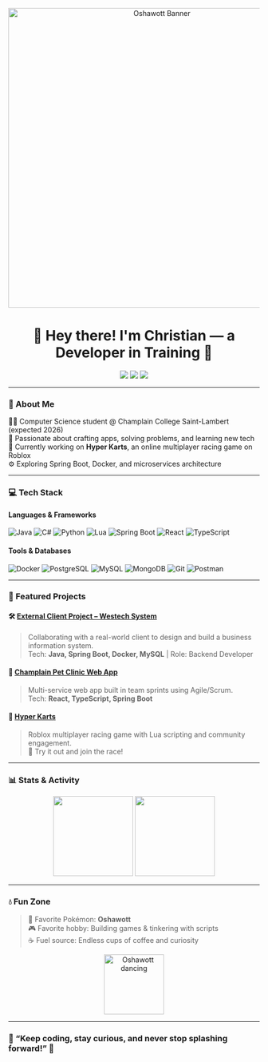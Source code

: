 <!-- Banner -->
<p align="center">
  <img src="https://i.imgur.com/Z7nL4hB.png" width="600" alt="Oshawott Banner"/>
</p>

<h1 align="center">🦦 Hey there! I'm Christian — a Developer in Training 🌊</h1>

<p align="center">
  <a href="https://linkedin.com/in/christian-james-lee-6864222b5"><img src="https://img.shields.io/badge/-LinkedIn-blue?logo=linkedin&style=flat-square"></a>
  <a href="https://github.com/christianJames24"><img src="https://img.shields.io/badge/-GitHub-181717?logo=github&style=flat-square"></a>
  <a href="mailto:christianvehicle@gmail.com"><img src="https://img.shields.io/badge/-Email-2D2D2D?logo=gmail&style=flat-square"></a>
</p>

---

### 🌱 About Me
🧑‍💻 Computer Science student @ Champlain College Saint-Lambert (expected 2026)  
🐚 Passionate about crafting apps, solving problems, and learning new tech  
🌊 Currently working on **Hyper Karts**, an online multiplayer racing game on Roblox  
⚙️ Exploring Spring Boot, Docker, and microservices architecture  

---

### 💻 Tech Stack
#### Languages & Frameworks
![Java](https://img.shields.io/badge/Java-ED8B00?logo=openjdk&logoColor=white)
![C#](https://img.shields.io/badge/C%23-239120?logo=c-sharp&logoColor=white)
![Python](https://img.shields.io/badge/Python-3776AB?logo=python&logoColor=white)
![Lua](https://img.shields.io/badge/Lua-2C2D72?logo=lua&logoColor=white)
![Spring Boot](https://img.shields.io/badge/Spring%20Boot-6DB33F?logo=springboot&logoColor=white)
![React](https://img.shields.io/badge/React-20232A?logo=react&logoColor=61DAFB)
![TypeScript](https://img.shields.io/badge/TypeScript-007ACC?logo=typescript&logoColor=white)

#### Tools & Databases
![Docker](https://img.shields.io/badge/Docker-2496ED?logo=docker&logoColor=white)
![PostgreSQL](https://img.shields.io/badge/PostgreSQL-4169E1?logo=postgresql&logoColor=white)
![MySQL](https://img.shields.io/badge/MySQL-4479A1?logo=mysql&logoColor=white)
![MongoDB](https://img.shields.io/badge/MongoDB-4EA94B?logo=mongodb&logoColor=white)
![Git](https://img.shields.io/badge/Git-F05032?logo=git&logoColor=white)
![Postman](https://img.shields.io/badge/Postman-FF6C37?logo=postman&logoColor=white)

---

### 🧩 Featured Projects
#### 🛠️ [External Client Project – Westech System](#)
> Collaborating with a real-world client to design and build a business information system.  
> Tech: **Java, Spring Boot, Docker, MySQL** | Role: Backend Developer

#### 🐾 [Champlain Pet Clinic Web App](#)
> Multi-service web app built in team sprints using Agile/Scrum.  
> Tech: **React, TypeScript, Spring Boot**

#### 🚗 [Hyper Karts](#)
> Roblox multiplayer racing game with Lua scripting and community engagement.  
> 🏁 Try it out and join the race!

---

### 📊 Stats & Activity
<p align="center">
  <img src="https://github-readme-stats.vercel.app/api?username=christianJames24&show_icons=true&theme=tokyonight" height="160"/>
  <img src="https://github-readme-stats.vercel.app/api/top-langs/?username=christianJames24&layout=compact&theme=tokyonight" height="160"/>
</p>

---

### 💧 Fun Zone
> 🦦 Favorite Pokémon: **Oshawott**  
> 🎮 Favorite hobby: Building games & tinkering with scripts  
> ☕ Fuel source: Endless cups of coffee and curiosity

<p align="center">
  <img src="https://media.tenor.com/8f3Tj9DLSpMAAAAC/oshawott-pokemon.gif" width="120" alt="Oshawott dancing"/>
</p>

---

### 🌊 “Keep coding, stay curious, and never stop splashing forward!” 🌊
